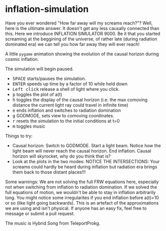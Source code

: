 # inflation-simulation
Have you ever wondered "How far away will my screams reach?"? Well, here is the ultimate answer. It doesn't get any less causally connected than this. Here we introduce INFLATION SIMULATOR 9000. Be it that you started screaming at the beggining of the universe, of rather late (during radiation dominated era) we can tell you how far away they will ever reach!

A little `pygame` animation showing the evolution of the causal horizon during cosmic inflation.

The simulation will begin paused.
+ <kbd>SPACE</kbd> starts/pauses the simulation.
+ <kbd>ENTER</kbd> speeds up time by a factor of 10 while held down
+ <kbd class="mouse">Left click</kbd> release a shell of light where you click.
+ <kbd>p</kbd> toggles the plot of a(t) 
+ <kbd>h</kbd> toggles the display of the causal horizon (i.e. the max comoving distance the current light ray could travel in infinite time) 
+ <kbd>e</kbd> ends inflation and switches to radiation domination
+ <kbd>g</kbd> GODMODE, sets view to comoving coordinates.
+ <kbd>r</kbd> resets the simulation to the initial conditions at t=0
+ <kbd>m</kbd> toggles music 

Things to try:

- Causal horizon:
Switch to GODMODE. Start a light beam. Notice how the light beam will never reach the causal horizon. End inflation. Causal horizon will skyrocket, why do you think that is?
- Look at the plots in the two modes: 
NOTICE THE INTERSECTIONS: Your screams could hardly be heard during inflation but radiation era brings them back to those distant places!!!

Some warnings:
We are not solving the full FRW equations here, especially not when switching from inflation to radiation domination.
If we solved the full equations of motion, we wouldn't be able to stay in inflation arbitrarily long.
You might notice some irregularites if you end inflation before a(t)=10 or so (like light going backwards).
This is an artefact of the approximations we are using and isn't physical. 
If anyone has an easy fix, feel free to message or submit a pull request.

The music is Hybrid Song from TeleportProkg.
